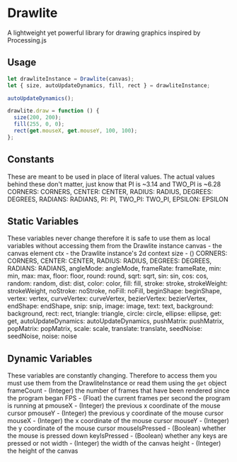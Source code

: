 # Drawlite
A lightweight yet powerful library for drawing graphics inspired by Processing.js

## Usage
```js
let drawliteInstance = Drawlite(canvas);
let { size, autoUpdateDynamics, fill, rect } = drawliteInstance;

autoUpdateDynamics();

drawlite.draw = function () {
  size(200, 200);
  fill(255, 0, 0);
  rect(get.mouseX, get.mouseY, 100, 100);
};
```

## Constants
These are meant to be used in place of literal values. The actual values behind these don't matter, just know that PI is ~3.14 and TWO_PI is ~6.28
CORNERS: CORNERS,
CENTER: CENTER,
RADIUS: RADIUS,
DEGREES: DEGREES,
RADIANS: RADIANS,
PI: PI,
TWO_PI: TWO_PI,
EPSILON: EPSILON

## Static Variables
These variables never change therefore it is safe to use them as local variables without accessing them from the Drawlite instance
canvas - the canvas element
ctx - the Drawlite instance's 2d context
size - ()
CORNERS: CORNERS,
CENTER: CENTER,
RADIUS: RADIUS,
DEGREES: DEGREES,
RADIANS: RADIANS,
angleMode: angleMode,
frameRate: frameRate,
min: min,
max: max,
floor: floor,
round: round,
sqrt: sqrt,
sin: sin,
cos: cos,
random: random,
dist: dist,
color: color,
fill: fill,
stroke: stroke,
strokeWeight: strokeWeight,
noStroke: noStroke,
noFill: noFill,
beginShape: beginShape,
vertex: vertex,
curveVertex: curveVertex,
bezierVertex: bezierVertex,
endShape: endShape,
snip: snip,
image: image,
text: text,
background: background,
rect: rect,
triangle: triangle,
circle: circle,
ellipse: ellipse,
get: get,
autoUpdateDynamics: autoUpdateDynamics,
pushMatrix: pushMatrix,
popMatrix: popMatrix,
scale: scale,
translate: translate,
seedNoise: seedNoise,
noise: noise

## Dynamic Variables
These variables are constantly changing. Therefore to access them you must use them from the DrawliteInstance or read them using the `get` object
frameCount - (Integer) the number of frames that have been rendered since the program began
FPS - (Float) the current frames per second the program is running at
pmouseX - (Integer) the previous x coordinate of the mouse cursor
pmouseY - (Integer) the previous y coordinate of the mouse cursor
mouseX - (Integer) the x coordinate of the mouse cursor
mouseY - (Integer) the y coordinate of the mouse cursor
mouseIsPressed - (Boolean) whether the mouse is pressed down
keyIsPressed - (Boolean) whether any keys are pressed or not
width - (Integer) the width of the canvas
height - (Integer) the height of the canvas
